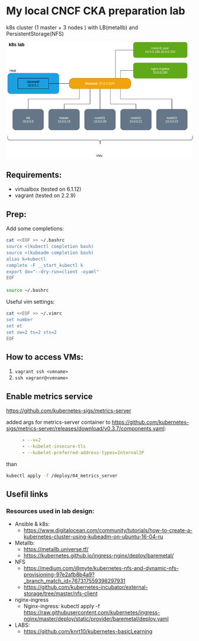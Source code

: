 My local CNCF CKA preparation lab
=================================
k8s cluster (1 master + 3 nodes ) with LB(metallb) and PersistentStorage(NFS)

![](https://github.com/fl64/localk8s/blob/slurm_cicd/scheme/localk8s.png)

## Requirements:
- virtualbox (tested on 6.1.12)
- vagrant (tested on 2.2.9)

## Prep:
Add some completions:
```bash
cat <<EOF >> ~/.bashrc
source <(kubectl completion bash)
source <(kubeadm completion bash)
alias k=kubectl
complete -F __start_kubectl k
export do="--dry-run=client -oyaml"
EOF

source ~/.bashrc
```
Useful vim settings:
```bash
cat <<EOF >> ~/.vimrc
set number
set et
set sw=2 ts=2 sts=2
EOF
```

## How to access VMs:
1. `vagrant ssh <vmname>`
2. `ssh vagranr@<vmname>`

## Enable metrics service

https://github.com/kubernetes-sigs/metrics-server

added args for metrics-server container to https://github.com/kubernetes-sigs/metrics-server/releases/download/v0.3.7/components.yaml:
```yaml
      - --v=2
      - --kubelet-insecure-tls
      - --kubelet-preferred-address-types=InternalIP
```
than
```bash
kubectl apply -f /deploy/04_metrics_server
```

## Usefil links

### Resources used in lab design:
- Ansible & k8s:
  - https://www.digitalocean.com/community/tutorials/how-to-create-a-kubernetes-cluster-using-kubeadm-on-ubuntu-16-04-ru
- Metallb:
  - https://metallb.universe.tf/
  - https://kubernetes.github.io/ingress-nginx/deploy/baremetal/
- NFS
  - https://medium.com/@myte/kubernetes-nfs-and-dynamic-nfs-provisioning-97e2afb8b4a9?_branch_match_id=767317559398297931
  - https://github.com/kubernetes-incubator/external-storage/tree/master/nfs-client
- nginx-ingress
  - Nginx-ingress: kubectl apply -f https://raw.githubusercontent.com/kubernetes/ingress-nginx/master/deploy/static/provider/baremetal/deploy.yaml
- LABS:
  - https://github.com/knrt10/kubernetes-basicLearning
